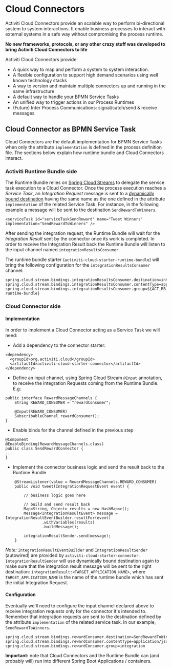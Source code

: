 # Cloud Connectors

Activiti Cloud Connectors provide an scalable way to perform bi-directional system to system interactions. It enable business processes to interact with external systems in a safe way without compromising the process runtime.

**No new frameworks, protocols, or any other crazy stuff was developed to bring Activiti Cloud Connectors to life**

Activiti Cloud Connectors provide:
- A quick way to map and perform a system to system interaction.
- A flexible configuration to support high demand scenarios using well known technology stacks
- A way to version and maintain multiple connectors up and running in the same infrastructure
- A default way to handle your BPMN Service Tasks
- An unified way to trigger actions in our Process Runtimes
- (Future) Inter Process Communications: signal/catch/send & receive messages

## Cloud Connector as BPMN Service Task
Cloud Connectors are the default implementation for BPMN Service Tasks when only the attribute `implementation` is defined
in the process definition file. The sections below explain how runtime bundle and Cloud Connectors interact.

### Activiti Runtime Bundle side
The Runtime Bundle relies on [Spring Cloud Streams](https://docs.spring.io/spring-cloud-stream/docs/current/reference/htmlsingle/) to delegate the service task execution to a Cloud Connector.
Once the process execution reaches a *Service Task*, an *Integration Request* message is sent to a [dynamically bound destination](https://docs.spring.io/spring-cloud-stream/docs/current/reference/htmlsingle/#dynamicdestination)
having the same name as the one defined in the attribute `implementation` of the related Service Task. For instance,
in the following example a message will be sent to the destination `SendRewardToWinners`.

`<serviceTask id="serviceTaskSendReward" name="Tweet Winners" implementation="SendRewardToWinners" />`

After sending the integration request, the Runtime Bundle will wait for the *Integration Result* sent by the connector once its work is completed.
In order to receive the Integration Result back the Runtime Bundle will listen to the input channel named `integrationResultsConsumer`.

The runtime bundle starter (`activiti-cloud-starter-runtime-bundle`) will bring the following configuration for the `integrationResultsConsumer` channel:
```
spring.cloud.stream.bindings.integrationResultsConsumer.destination=integrationResult:${spring.application.name}
spring.cloud.stream.bindings.integrationResultsConsumer.contentType=application/json
spring.cloud.stream.bindings.integrationResultsConsumer.group=${ACT_RB_APP_NAME:my-runtime-bundle}
```

### Cloud Connector side
#### Implementation
In order to implement a Cloud Connector acting as a Service Task we will need:
- Add a dependency to the connector starter:

```
<dependency>
  <groupId>org.activiti.cloud</groupId>
  <artifactId>activiti-cloud-starter-connector</artifactId>
</dependency>
```

- Define an input channel, using Spring Cloud Stream `@Input` annotation, to receive the Integration Requests coming from the Runtime Bundle. E.g:

```
public interface RewardMessageChannels {
    String REWARD_CONSUMER = "rewardConsumer";

    @Input(REWARD_CONSUMER)
    SubscribableChannel rewardConsumer();
}

```

- Enable binds for the channel defined in the previous step

```
@Component
@EnableBinding(RewardMessageChannels.class)
public class SendRewardConnector {
...
}
```

- Implement the connector business logic and send the result back to the Runtime Bundle

```
    @StreamListener(value = RewardMessageChannels.REWARD_CONSUMER)
    public void tweet(IntegrationRequestEvent event) {

        // business logic goes here

        // build and send result back
        Map<String, Object> results = new HashMap<>();
        Message<IntegrationResultEvent> message = IntegrationResultEventBuilder.resultFor(event)
                .withVariables(results)
                .buildMessage();

        integrationResultSender.send(message);
    }
```

*Note:* `IntegrationResultEventBuilder` and  `IntegrationResultSender` (autowired) are provided by `activiti-cloud-starter-connector`.
`IntegrationResultSender` will use dynamically bound destination again to make sure that the integration result message
will be sent to the right destination: `integrationResult:<TARGET_APPLICATION_NAME>`, where `TARGET_APPLICATION_NAME` is the name
of the runtime bundle which has sent the initial Integration Request.

#### Configuration
Eventually we'll need to configure the input channel declared above to receive integration requests only for the connector
it's intended to. Remember that integration requests are sent to the destination defined by the attribute `implementation`
of the related service task. In our example, `SendRewardToWinners`.

```
spring.cloud.stream.bindings.rewardConsumer.destination=SendRewardToWinners
spring.cloud.stream.bindings.rewardConsumer.contentType=application/json
spring.cloud.stream.bindings.rewardConsumer.group=integration
```

**Important:** note that Cloud Connectors and the Runtime Bundle can (and probably will) run into different Spring Boot
Applications / containers.
